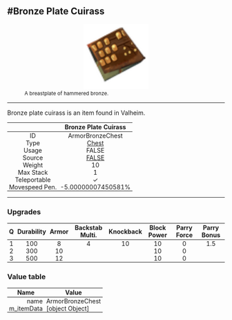 <meta property="og:title" content="Bronze Plate Cuirass - MoreValheim" /><meta property="og:type" content="website" /><meta property="og:image" content="/assets/bronze_plate_cuirass.png" /><meta property="og:description" content="Bronze Plate Cuirass is an item found in Valheim." /><meta name="theme-color" content="#546D78"><meta name="twitter:card" content="summary_large_image">
#Bronze Plate Cuirass
-------------
<style>img {width:20px;}.tb {width:150px;display: block;margin-left: auto;margin-right: auto;}</style>

<style>.md-typeset table:not([class]) th:not([align]) {min-width:unset!important;}</style>
<style>td{padding:0em 0.3em!important;text-align:center!important;border-left:.05rem solid var(--md-default-fg-color--lightest)}</style>

<style>th{padding:0.1em 0.3em!important;text-align:center!important;font-weight:bold}</style>

<style>pre{text-align:right!important}</style>
<style>table tr td:first-child {border-left: 0;};</style>

<figure><img src="/assets/bronze_plate_cuirass.png" class="tb" /><figcaption><small>A breastplate of hammered bronze.</small></figcaption></figure>

-------------

Bronze plate cuirass is an item found in Valheim.

|        | Bronze Plate Cuirass              |
| ----------- | ------------------------------------ |
| ID |ArmorBronzeChest
| Type | [Chest](../../types/chest)
| Usage | FALSE<br>
| Source | [FALSE](../../items/false)
| Weight | 10 |
| Max Stack | 1 |
| Teleportable | ✓
| Movespeed Pen. | -5.00000007450581%


-------------

### Upgrades
| Q | Durability | Armor | Backstab Multi. | Knockback | Block Power | Parry Force | Parry Bonus
| - | - | - | - | - | - | - | - 
1 | 100 | 8 | 4 | 10 | 10 | 0 | 1.5 | 
 | 2 | 300 | 10 |  |  | 10 | 0 |  | 
 | 3 | 500 | 12 |  |  | 10 | 0 |  | 


### Value table
| Name | Value
| - | - |
| <div style="text-align:right">name</div> | <div style="text-align:left">ArmorBronzeChest</div> | 
| <div style="text-align:right">m_itemData</div> | <div style="text-align:left">[object Object]</div> | 